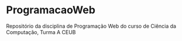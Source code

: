 # ProgramacaoWeb
Repositório da disciplina de Programação Web do curso de Ciência da Computação, Turma A CEUB
